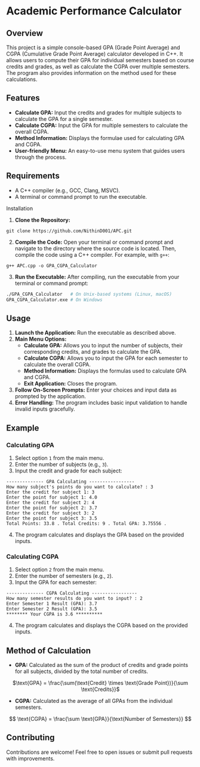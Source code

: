 # Academic Performance Calculator

## Overview
This project is a simple console-based GPA (Grade Point Average) and CGPA (Cumulative Grade Point Average) calculator developed in C++. It allows users to compute their GPA for individual semesters based on course credits and grades, as well as calculate the CGPA over multiple semesters. The program also provides information on the method used for these calculations.

## Features
- **Calculate GPA:** Input the credits and grades for multiple subjects to calculate the GPA for a single semester.
- **Calculate CGPA:** Input the GPA for multiple semesters to calculate the overall CGPA.
- **Method Information:** Displays the formulae used for calculating GPA and CGPA.
- **User-friendly Menu:** An easy-to-use menu system that guides users through the process.

## Requirements
- A C++ compiler (e.g., GCC, Clang, MSVC).
- A terminal or command prompt to run the executable.

Installation
1. **Clone the Repository:**
```console
git clone https://github.com/NithinD001/APC.git
```
2. **Compile the Code:**
Open your terminal or command prompt and navigate to the directory where the source code is located. Then, compile the code using a C++ compiler. For example, with `g++`:
```console
g++ APC.cpp -o GPA_CGPA_Calculator
```
3. **Run the Executable:**
After compiling, run the executable from your terminal or command prompt:
```bash
./GPA_CGPA_Calculator   # On Unix-based systems (Linux, macOS)
GPA_CGPA_Calculator.exe # On Windows
```
## Usage
1. **Launch the Application:** Run the executable as described above.
2. **Main Menu Options:**
    - **Calculate GPA:** Allows you to input the number of subjects, their corresponding credits, and grades to calculate the GPA.
    - **Calculate CGPA:** Allows you to input the GPA for each semester to calculate the overall CGPA.
    - **Method Information:** Displays the formulas used to calculate GPA and CGPA.
    - **Exit Application:** Closes the program.
3. **Follow On-Screen Prompts:** Enter your choices and input data as prompted by the application.
4. **Error Handling:** The program includes basic input validation to handle invalid inputs gracefully.

## Example
### Calculating GPA
1. Select option `1` from the main menu.
2. Enter the number of subjects (e.g., `3`).
3. Input the credit and grade for each subject:
```console
-------------- GPA Calculating -----------------
How many subject's points do you want to calculate? : 3
Enter the credit for subject 1: 3
Enter the point for subject 1: 4.0
Enter the credit for subject 2: 4 
Enter the point for subject 2: 3.7
Enter the credit for subject 3: 2 
Enter the point for subject 3: 3.5
Total Points: 33.8 . Total Credits: 9 . Total GPA: 3.75556 .
```
4. The program calculates and displays the GPA based on the provided inputs.

### Calculating CGPA
1. Select option `2` from the main menu.
2. Enter the number of semesters (e.g., `2`).
3. Input the GPA for each semester:
```console
-------------- CGPA Calculating -----------------
How many semester results do you want to input? : 2
Enter Semester 1 Result (GPA): 3.7
Enter Semester 2 Result (GPA): 3.5
******** Your CGPA is 3.6 **********
```
4. The program calculates and displays the CGPA based on the provided inputs.

## Method of Calculation

- **GPA:** Calculated as the sum of the product of credits and grade points for all subjects, divided by the total number of credits.

<div style="text-align: center;">

  $\text{GPA} = \frac{\sum(\text{Credit} \times \text{Grade Point})}{\sum \text{Credits}}$

</div>

- **CGPA:** Calculated as the average of all GPAs from the individual semesters.

<div style="text-align: center;">

$$
\text{CGPA} = \frac{\sum \text{GPA}}{\text{Number of Semesters}}
$$

</div>

## Contributing
Contributions are welcome! Feel free to open issues or submit pull requests with improvements.